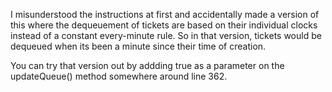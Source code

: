 I misunderstood the instructions at first and accidentally made a version of this where the dequeuement of tickets are based on their individual clocks instead of a constant every-minute rule. 
So in that version, tickets would be dequeued when its been a minute since their time of creation.

You can try that version out by addding true as a parameter on the updateQueue() method somewhere around line 362.
